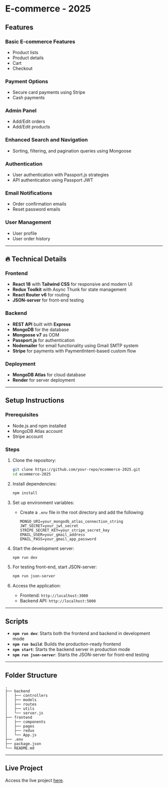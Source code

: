 # E-commerce - 2025

## Features

### Basic E-commerce Features
- Product lists
- Product details
- Cart
- Checkout

### Payment Options
- Secure card payments using Stripe
- Cash payments

### Admin Panel
- Add/Edit orders
- Add/Edit products

### Enhanced Search and Navigation
- Sorting, filtering, and pagination queries using Mongoose

### Authentication
- User authentication with Passport.js strategies
- API authentication using Passport JWT

### Email Notifications
- Order confirmation emails
- Reset password emails

### User Management
- User profile
- User order history

---

## 🔥 Technical Details

### Frontend
- **React 18** with **Tailwind CSS** for responsive and modern UI
- **Redux Toolkit** with Async Thunk for state management
- **React Router v6** for routing
- **JSON-server** for front-end testing

### Backend
- **REST API** built with **Express**
- **MongoDB** for the database
- **Mongoose v7** as ODM
- **Passport.js** for authentication
- **Nodemailer** for email functionality using Gmail SMTP system
- **Stripe** for payments with PaymentIntent-based custom flow

### Deployment
- **MongoDB Atlas** for cloud database
- **Render** for server deployment

---

## Setup Instructions

### Prerequisites
- Node.js and npm installed
- MongoDB Atlas account
- Stripe account

### Steps
1. Clone the repository:
   ```bash
   git clone https://github.com/your-repo/ecommerce-2025.git
   cd ecommerce-2025
   ```

2. Install dependencies:
   ```bash
   npm install
   ```

3. Set up environment variables:
   - Create a `.env` file in the root directory and add the following:
     ```env
     MONGO_URI=your_mongodb_atlas_connection_string
     JWT_SECRET=your_jwt_secret
     STRIPE_SECRET_KEY=your_stripe_secret_key
     EMAIL_USER=your_gmail_address
     EMAIL_PASS=your_gmail_app_password
     ```

4. Start the development server:
   ```bash
   npm run dev
   ```

5. For testing front-end, start JSON-server:
   ```bash
   npm run json-server
   ```

6. Access the application:
   - Frontend: `http://localhost:3000`
   - Backend API: `http://localhost:5000`

---

## Scripts
- **`npm run dev`**: Starts both the frontend and backend in development mode
- **`npm run build`**: Builds the production-ready frontend
- **`npm start`**: Starts the backend server in production mode
- **`npm run json-server`**: Starts the JSON-server for front-end testing

---

## Folder Structure
```plaintext
.
├── backend
│   ├── controllers
│   ├── models
│   ├── routes
│   ├── utils
│   └── server.js
├── frontend
│   ├── components
│   ├── pages
│   ├── redux
│   └── App.js
├── .env
├── package.json
└── README.md
```

---

## Live Project
Access the live project [here](https://ecommerce.onrender.com/).

